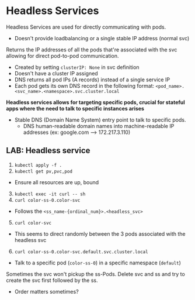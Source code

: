 # Headless Services

Headless Services are used for directly communicating with pods.
- Doesn't provide loadbalancing or a single stable IP address (normal svc)

Returns the IP addresses of all the pods that're associated with the svc allowing for direct pod-to-pod communication.
- Created by setting `clusterIP: None` in svc definition
- Doesn't have a cluster IP assigned
- DNS returns all pod IPs (A records) instead of a single service IP
- Each pod gets its own DNS record in the following format: `<pod_name>.<svc_name>.<namespace>.svc.cluster.local`


**Headless services allows for targeting specific pods, crucial for stateful apps where the need to talk to specific instances arises**
- Stable DNS (Domain Name System) entry point to talk to specific pods.
    - DNS human-readable domain names into machine-readable IP addresses (ex: google.com --> 172.217.3.110)

## LAB: Headless service
1. `kubectl apply -f .`
2. `kubectl get pv,pvc,pod`
- Ensure all resources are up, bound
3. `kubectl exec -it curl -- sh`
4. `curl color-ss-0.color-svc`
- Follows the `<ss_name-{ordinal_num}>.<headless_svc>`
5. `curl color-svc`
- This seems to direct randomly between the 3 pods associated with the headless svc
6. `curl color-ss-0.color-svc.default.svc.cluster.local`
- Talk to a specific pod (`color-ss-0`) in a specific namespace (`default`)

Sometimes the svc won't pickup the ss-Pods. Delete svc and ss and try to create the svc first followed by the ss.
- Order matters sometimes?